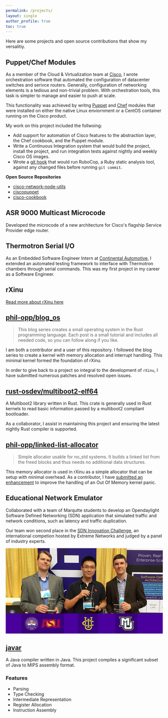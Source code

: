 ```yaml
---
permalink: /projects/
layout: single
author_profile: true
toc: true
---
```


Here are some projects and open source contributions that show my versalitiy.

## Puppet/Chef Modules

As a member of the Cloud & Virtualization team at [Cisco](https://www.cisco.com/), I wrote orchestration software that automated the configuration of datacenter switches and serivce routers.  Generally, configuration of networking elements is a tedious and non-trivial problem.  With orchestration tools, this task is simpler to manage and easier to push at scale.

This functionality was achieved by writng [Puppet](https://puppet.com/) and [Chef](https://www.chef.io/) modules that were installed on either the native Linux enviornment or a CentOS container running on the Cisco product.

My work on this project included the follwoing:

* Add support for automation of Cisco features to the abstraction layer, the Chef cookbook, and the Puppet module.
* Write a Continuous Integration system that would build the project, install the project, and run integration tests against nightly and weekly Cisco OS images.
* Wrote a [git hook](https://git-scm.com/book/en/v2/Customizing-Git-Git-Hooks) that would run RuboCop, a Ruby static analysis tool, against any changed files before running `git commit`.

**Open Source Repositories**

* [cisco-network-node-utils](https://github.com/cisco/cisco-network-node-utils)
* [ciscopuppet](https://github.com/cisco/cisco-network-puppet-module)
* [cisco-cookbook](https://github.com/cisco/cisco-network-chef-cookbook)

## ASR 9000 Multicast Microcode

Developed the microcode of a new architecture for Cisco's flagship Service Provider edge router.

## Thermotron Serial I/O

As an Embedded Software Engineer Intern at [Continental Automotive](https://www.continental-automotive.com/), I extended an automated testing framework to interface with Thermotron chambers through serial commands.  This was my first project in my career as a Software Engineer.

## rXinu

[Read more about rXinu here](/rxinu/)

## [phil-opp/blog_os](https://github.com/phil-opp/blog_os)

>This blog series creates a small operating system in the Rust programming language. Each post is a small tutorial and includes all needed code, so you can follow along if you like.

I am both a contributor and a user of this repository.  I followed the blog series to create a kernel with memory allocation and interrupt handling. This minimal kernel formed the foundation of rXinu.

In order to give back to a project so integral to the development of `rXinu`, I have submitted numerous patches and resolved open issues.

## [rust-osdev/multiboot2-elf64](https://github.com/rust-osdev/multiboot2-elf64)

A Multiboot2 library written in Rust.  This crate is generally used in Rust kernels to read basic information passed by a multiboot2 compliant bootloader.

As a collaborator, I assist in maintaining this project and ensuring the latest nightly Rust compiler is supported.

## [phil-opp/linked-list-allocator](https://github.com/phil-opp/linked-list-allocator)

>Simple allocator usable for no_std systems. It builds a linked list from the freed blocks and thus needs no additional data structures.

This memory allocator is used in rXinu as a simple allocator that can be setup with minimal overhead.  As a contributor, I have [submitted an enhancement](https://github.com/phil-opp/linked-list-allocator/pull/7) to improve the handling of an Out Of Memory kernel panic.

## Educational Network Emulator

Collaborated with a team of Marqutte students to develop an Opendaylight Software Defined Networking (SDN) application that simulated traffic and network conditions, such as latency and traffic duplication.

Our team won second place in the [SDN Innovation Challenge](https://www.extremenetworks.com/solutions/sdn/sdn-innovation-challenge/), an international competion hosted by Extreme Networks and judged by a panel of industry experts.

![image](/assets/images/sdn_innovation_prize.jpg)

## [javar](https://github.com/robert-w-gries/javar)

A Java compiler written in Java. This project compiles a significant subset of Java to MIPS assembly format.

### Features
* Parsing
* Type Checking
* Intermediate Representation
* Register Allocation
* Instruction Assembly
